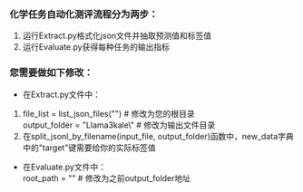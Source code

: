 ### 化学任务自动化测评流程分为两步：  
1. 运行Extract.py格式化json文件并抽取预测值和标签值  
2. 运行Evaluate.py获得每种任务的输出指标

### 您需要做如下修改：  
- 在Extract.py文件中：  
1. file_list = list_json_files("")  # 修改为您的根目录  
output_folder = "Llama3kale\\"  # 修改为输出文件目录  
2. 在split_jsonl_by_filename(input_file, output_folder)函数中，new_data字典中的"target"键需要给你的实际标签值  

- 在Evaluate.py文件中：  
root_path = "" # 修改为之前output_folder地址
